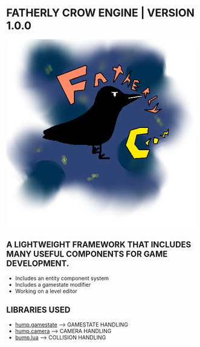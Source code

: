 <h1>FATHERLY CROW ENGINE | VERSION 1.0.0 </h1>
<img src='fatherly_crow.png'>

## A LIGHTWEIGHT FRAMEWORK THAT INCLUDES MANY USEFUL COMPONENTS FOR GAME DEVELOPMENT.

* Includes an entity component system
* Includes a gamestate modifier
* Working on a level editor

## LIBRARIES USED

* <a href="https://hump.readthedocs.io/en/latest/gamestate.html">hump.gamestate</a> --> GAMESTATE HANDLING 
* <a href="https://hump.readthedocs.io/en/latest/camera.html">hump.camera</a>    --> CAMERA HANDLING
* <a href="https://github.com/kikito/bump.lua">bump.lua</a>       --> COLLISION HANDLING

